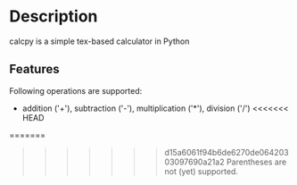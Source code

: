 # Description
calcpy is a simple tex-based calculator in Python
## Features
Following operations are supported:
 - addition ('+'), subtraction ('-'), multiplication ('*'), division ('/')
<<<<<<< HEAD

=======
>>>>>>> d15a6061f94b6de6270de06420303097690a21a2
Parentheses are not (yet) supported.
